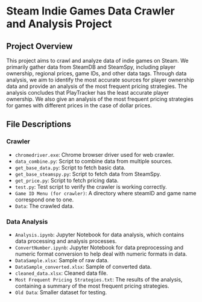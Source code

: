 # Steam Indie Games Data Crawler and Analysis Project

## Project Overview

This project aims to crawl and analyze data of indie games on Steam. We primarily gather data from SteamDB and SteamSpy, including player ownership, regional prices, game IDs, and other data tags. Through data analysis, we aim to identify the most accurate sources for player ownership data and provide an analysis of the most frequent pricing strategies. The analysis concludes that PlayTracker has the least accurate player ownership. We also give an analysis of the most frequent pricing strategies for games with different prices in the case of dollar prices.


## File Descriptions

### Crawler

- `chromedriver.exe`: Chrome browser driver used for web crawler.
- `data_combine.py`: Script to combine data from multiple sources.
- `get_base_data.py`: Script to fetch basic data.
- `get_base_steamspy.py`: Script to fetch data from SteamSpy.
- `get_price.py`: Script to fetch pricing data.
- `test.py`: Test script to verify the crawler is working correctly.
- `Game ID Menu (for crawler)`: A directory where steamID and game name correspond one to one.
- `Data`: The crawled data.



### Data Analysis

- `Analysis.ipynb`: Jupyter Notebook for data analysis, which contains data processing and analysis processes.
- `ConvertNumber.ipynb`: Jupyter Notebook for data preprocessing and numeric format conversion to help deal with numeric formats in data.
- `DataSample.xlsx`: Sample of raw data.
- `DataSample_converted.xlsx`: Sample of converted data.
- `cleaned_data.xlsx`: Cleaned data file.
- `Most Frequent Pricing Strategies.txt`: The results of the analysis, containing a summary of the most frequent pricing strategies.
- `Old Data`: Smaller dataset for testing.




